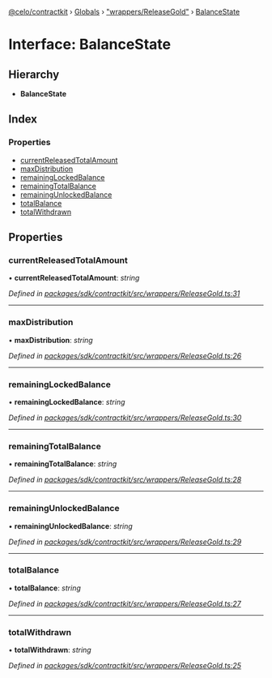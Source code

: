 [@celo/contractkit](../README.md) › [Globals](../globals.md) › ["wrappers/ReleaseGold"](../modules/_wrappers_releasegold_.md) › [BalanceState](_wrappers_releasegold_.balancestate.md)

# Interface: BalanceState

## Hierarchy

* **BalanceState**

## Index

### Properties

* [currentReleasedTotalAmount](_wrappers_releasegold_.balancestate.md#currentreleasedtotalamount)
* [maxDistribution](_wrappers_releasegold_.balancestate.md#maxdistribution)
* [remainingLockedBalance](_wrappers_releasegold_.balancestate.md#remaininglockedbalance)
* [remainingTotalBalance](_wrappers_releasegold_.balancestate.md#remainingtotalbalance)
* [remainingUnlockedBalance](_wrappers_releasegold_.balancestate.md#remainingunlockedbalance)
* [totalBalance](_wrappers_releasegold_.balancestate.md#totalbalance)
* [totalWithdrawn](_wrappers_releasegold_.balancestate.md#totalwithdrawn)

## Properties

###  currentReleasedTotalAmount

• **currentReleasedTotalAmount**: *string*

*Defined in [packages/sdk/contractkit/src/wrappers/ReleaseGold.ts:31](https://github.com/celo-org/celo-monorepo/blob/master/packages/sdk/contractkit/src/wrappers/ReleaseGold.ts#L31)*

___

###  maxDistribution

• **maxDistribution**: *string*

*Defined in [packages/sdk/contractkit/src/wrappers/ReleaseGold.ts:26](https://github.com/celo-org/celo-monorepo/blob/master/packages/sdk/contractkit/src/wrappers/ReleaseGold.ts#L26)*

___

###  remainingLockedBalance

• **remainingLockedBalance**: *string*

*Defined in [packages/sdk/contractkit/src/wrappers/ReleaseGold.ts:30](https://github.com/celo-org/celo-monorepo/blob/master/packages/sdk/contractkit/src/wrappers/ReleaseGold.ts#L30)*

___

###  remainingTotalBalance

• **remainingTotalBalance**: *string*

*Defined in [packages/sdk/contractkit/src/wrappers/ReleaseGold.ts:28](https://github.com/celo-org/celo-monorepo/blob/master/packages/sdk/contractkit/src/wrappers/ReleaseGold.ts#L28)*

___

###  remainingUnlockedBalance

• **remainingUnlockedBalance**: *string*

*Defined in [packages/sdk/contractkit/src/wrappers/ReleaseGold.ts:29](https://github.com/celo-org/celo-monorepo/blob/master/packages/sdk/contractkit/src/wrappers/ReleaseGold.ts#L29)*

___

###  totalBalance

• **totalBalance**: *string*

*Defined in [packages/sdk/contractkit/src/wrappers/ReleaseGold.ts:27](https://github.com/celo-org/celo-monorepo/blob/master/packages/sdk/contractkit/src/wrappers/ReleaseGold.ts#L27)*

___

###  totalWithdrawn

• **totalWithdrawn**: *string*

*Defined in [packages/sdk/contractkit/src/wrappers/ReleaseGold.ts:25](https://github.com/celo-org/celo-monorepo/blob/master/packages/sdk/contractkit/src/wrappers/ReleaseGold.ts#L25)*
